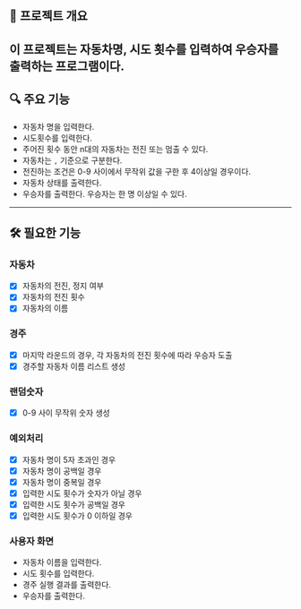 

## 📖 프로젝트 개요
이 프로젝트는 자동차명, 시도 횟수를 입력하여 우승자를 출력하는 프로그램이다.
---
## 🔍 주요 기능
- 자동차 명을 입력한다.
- 시도횟수를 입력한다.
- 주어진 횟수 동안 n대의 자동차는 전진 또는 멈출 수 있다.
- 자동차는 `,` 기준으로 구분한다.
- 전진하는 조건은 0-9 사이에서 무작위 값을 구한 후 4이상일 경우이다.
- 자동차 상태를 출력한다.
- 우승자를 출력한다. 우승자는 한 명 이상일 수 있다.

---
## 🛠️ 필요한 기능

### 자동차
- [x] 자동차의 전진, 정지 여부
- [x] 자동차의 전진 횟수
- [x] 자동차의 이름
### 경주
- [x] 마지막 라운드의 경우, 각 자동차의 전진 횟수에 따라 우승자 도출
- [x] 경주할 자동차 이름 리스트 생성
### 랜덤숫자
- [x] 0-9 사이 무작위 숫자 생성
### 예외처리
- [x] 자동차 명이 5자 초과인 경우
- [x] 자동차 명이 공백일 경우
- [x] 자동차 명이 중복일 경우
- [x] 입력한 시도 횟수가 숫자가 아닐 경우
- [x] 입력한 시도 횟수가 공백일 경우
- [x] 입력한 시도 횟수가 0 이하일 경우

### 사용자 화면
- 자동차 이름을 입력한다.
- 시도 횟수를 입력한다.
- 경주 실행 결과를 출력한다.
- 우승자를 출력한다.